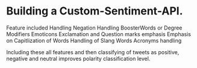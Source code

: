# Building a Custom-Sentiment-API.

Feature included 
Handling Negation 
Handling BoosterWords or Degree Modifiers
Emoticons
Exclamation and Question marks emphasis
Emphasis on Capitlization of Words
Handling of Slang Words
Acronyms handling

Including these all features and then classifying of tweets as positive, negative and neutral improves polarity classification level.
